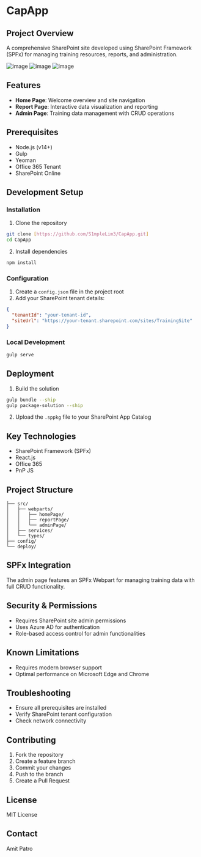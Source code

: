 # CapApp

## Project Overview
A comprehensive SharePoint site developed using SharePoint Framework (SPFx) for managing training resources, reports, and administration.

![image](https://github.com/user-attachments/assets/b8f3517b-a44c-40ec-8fa8-cf2f7cd3c05d)
![image](https://github.com/user-attachments/assets/512cf06c-d8df-45d8-b2a9-383dd6c220d3)
![image](https://github.com/user-attachments/assets/6ac0a54c-becd-4059-8a0e-fc0659414f9a)



## Features
- **Home Page**: Welcome overview and site navigation
- **Report Page**: Interactive data visualization and reporting
- **Admin Page**: Training data management with CRUD operations

## Prerequisites
- Node.js (v14+)
- Gulp
- Yeoman
- Office 365 Tenant
- SharePoint Online

## Development Setup

### Installation
1. Clone the repository
```bash
git clone [https://github.com/S1mpleLim3/CapApp.git]
cd CapApp
```

2. Install dependencies
```bash
npm install
```

### Configuration
1. Create a `config.json` file in the project root
2. Add your SharePoint tenant details:
```json
{
  "tenantId": "your-tenant-id",
  "siteUrl": "https://your-tenant.sharepoint.com/sites/TrainingSite"
}
```

### Local Development
```bash
gulp serve
```

## Deployment
1. Build the solution
```bash
gulp bundle --ship
gulp package-solution --ship
```
2. Upload the `.sppkg` file to your SharePoint App Catalog

## Key Technologies
- SharePoint Framework (SPFx)
- React.js
- Office 365
- PnP JS

## Project Structure
```
├── src/
│   ├── webparts/
│   │   ├── homePage/
│   │   ├── reportPage/
│   │   └── adminPage/
│   ├── services/
│   └── types/
├── config/
└── deploy/
```

## SPFx Integration
The admin page features an SPFx Webpart for managing training data with full CRUD functionality.

## Security & Permissions
- Requires SharePoint site admin permissions
- Uses Azure AD for authentication
- Role-based access control for admin functionalities

## Known Limitations
- Requires modern browser support
- Optimal performance on Microsoft Edge and Chrome

## Troubleshooting
- Ensure all prerequisites are installed
- Verify SharePoint tenant configuration
- Check network connectivity

## Contributing
1. Fork the repository
2. Create a feature branch
3. Commit your changes
4. Push to the branch
5. Create a Pull Request

## License
MIT License

## Contact
Amit Patro
